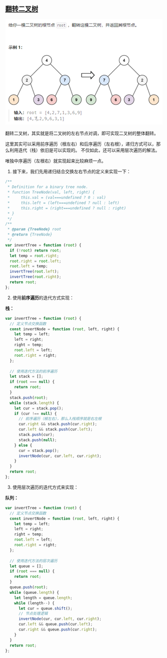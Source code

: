 <!--
 * @Description:
 * @author: kelly
 * @Date: 2024-01-14 16:00:58
 * @LastEditTime: 2024-01-14 16:53:21
-->

## [翻转二叉树](https://leetcode.cn/problems/invert-binary-tree/description/)

![示例：](./images/翻转二叉树.jpg)

翻转二叉树，其实就是将二叉树的左右节点对调，即可实现二叉树的整体翻转。

这里其实可以采用前序遍历（根左右）和后序遍历（左右根），递归方式可以，那么利用迭代（栈）依旧是可以实现的。
不仅如此，还可以采用层次遍历的解法。

唯独中序遍历（左根右）就实现起来比较麻烦一点。

1. 接下来，我们先用递归结合交换左右节点的定义来实现一下：

```js
/**
 * Definition for a binary tree node.
 * function TreeNode(val, left, right) {
 *     this.val = (val===undefined ? 0 : val)
 *     this.left = (left===undefined ? null : left)
 *     this.right = (right===undefined ? null : right)
 * }
 */
/**
 * @param {TreeNode} root
 * @return {TreeNode}
 */
var invertTree = function (root) {
  if (!root) return root;
  let temp = root.right;
  root.right = root.left;
  root.left = temp;
  invertTree(root.left);
  invertTree(root.right);
  return root;
};
```

2. 使用**前序遍历**的迭代方式实现：

**栈：**

```js
var invertTree = function (root) {
  // 定义节点交换函数
  const invertNode = function (root, left, right) {
    let temp = left;
    left = right;
    right = temp;
    root.left = left;
    root.right = right;
  };

  // 使用迭代方法的前序遍历
  let stack = [];
  if (root === null) {
    return root;
  }
  stack.push(root);
  while (stack.length) {
    let cur = stack.pop();
    if (cur !== null) {
      // 前序遍历（根左右），那么入栈顺序就是右左根
      cur.right && stack.push(cur.right);
      cur.left && stack.push(cur.left);
      stack.push(cur);
      stack.push(null);
    } else {
      cur = stack.pop();
      invertNode(cur, cur.left, cur.right);
    }
  }
  return root;
};
```

3. 使用层次遍历的迭代方式来实现：

**队列：**

```js
var invertTree = function (root) {
  // 定义节点交换函数
  const invertNode = function (root, left, right) {
    let temp = left;
    left = right;
    right = temp;
    root.left = left;
    root.right = right;
  };

  // 使用迭代方法的层次遍历
  let queue = [];
  if (root === null) {
    return root;
  }
  queue.push(root);
  while (queue.length) {
    let length = queue.length;
    while (length--) {
      let cur = queue.shift();
      // 节点处理逻辑
      invertNode(cur, cur.left, cur.right);
      cur.left && queue.push(cur.left);
      cur.right && queue.push(cur.right);
    }
  }
  return root;
};
```

